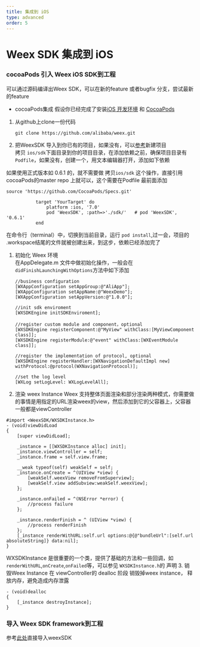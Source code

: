 ```yaml
---
title: 集成到 iOS
type: advanced
order: 5
---
```


# Weex SDK 集成到 iOS

### cocoaPods 引入 Weex iOS SDK到工程

可以通过源码编译出Weex SDK，可以在新的feature 或者bugfix 分支，尝试最新的feature
- cocoaPods集成
  假设你已经完成了安装[iOS 开发环境](https://developer.apple.com/library/ios/documentation/IDEs/Conceptual/AppStoreDistributionTutorial/Setup/Setup.html) 和 [CocoaPods](https://guides.cocoapods.org/using/getting-started.html)
1. 从github上clone一份代码    
   
   ```
   git clone https://github.com/alibaba/weex.git
   ```
2. 把WeexSDK 导入到你已有的项目，如果没有，可以[参考](https://developer.apple.com/library/ios/documentation/IDEs/Conceptual/AppStoreDistributionTutorial/Setup/Setup.html)新建项目  
   拷贝 `ios/sdk`下面目录到你的项目目录，在添加依赖之前，确保项目目录有`Podfile`，如果没有，创建一个，用文本编辑器打开，添加如下依赖

如果使用正式版本如 0.6.1 的，就不需要做  拷贝`ios/sdk` 这个操作，直接引用cocoaPods的master repo 上就可以，这个需要在Podfile 最前面添加

```
source 'https://github.com/CocoaPods/Specs.git'
```

```
           target 'YourTarget' do
               platform :ios, '7.0' 
               pod 'WeexSDK', :path=>'./sdk/'   # pod 'WeexSDK', '0.6.1'
           end
```

 在命令行（terminal）中，切换到当前目录，运行 `pod install`,过一会，项目的 .workspace结尾的文件就被创建出来，到这步，依赖已经添加完了
1. 初始化 Weex 环境  
   在AppDelegate.m 文件中做初始化操作，一般会在 `didFinishLaunchingWithOptions`方法中如下添加
   
   ```
   //business configuration
   [WXAppConfiguration setAppGroup:@"AliApp"];
   [WXAppConfiguration setAppName:@"WeexDemo"];
   [WXAppConfiguration setAppVersion:@"1.0.0"];
   
   //init sdk enviroment   
   [WXSDKEngine initSDKEnviroment];
   
   //register custom module and component，optional
   [WXSDKEngine registerComponent:@"MyView" withClass:[MyViewComponent class]];
   [WXSDKEngine registerModule:@"event" withClass:[WXEventModule class]];
   
   //register the implementation of protocol, optional
   [WXSDKEngine registerHandler:[WXNavigationDefaultImpl new] withProtocol:@protocol(WXNavigationProtocol)];
   
   //set the log level    
   [WXLog setLogLevel: WXLogLevelAll];
   ```
2.  渲染 weex Instance
   Weex 支持整体页面渲染和部分渲染两种模式，你需要做的事情是用指定的URL渲染weex的view，然后添加到它的父容器上，父容器一般都是viewController
   
   ```
   #import <WeexSDK/WXSDKInstance.h>
   - (void)viewDidLoad 
   {
       [super viewDidLoad];
   
       _instance = [[WXSDKInstance alloc] init];
       _instance.viewController = self;
       _instance.frame = self.view.frame; 
   
       __weak typeof(self) weakSelf = self;
       _instance.onCreate = ^(UIView *view) {
           [weakSelf.weexView removeFromSuperview];
           [weakSelf.view addSubview:weakSelf.weexView];
       };
   
       _instance.onFailed = ^(NSError *error) {
           //process failure
       };
   
       _instance.renderFinish = ^ (UIView *view) {
           //process renderFinish
       };
       [_instance renderWithURL:self.url options:@{@"bundleUrl":[self.url absoluteString]} data:nil];
   }
   ```
   
   WXSDKInstance 是很重要的一个类，提供了基础的方法和一些回调，如`renderWithURL`,`onCreate`,`onFailed`等，可以参见 `WXSDKInstance.h`的  声明
3.  销毁Weex Instance
   在 viewController的 dealloc 阶段 销毁掉weex instance， 释放内存，避免造成内存泄露
   
   ```
   - (void)dealloc
   {
       [_instance destroyInstance];
   }
   ```
   
### 导入 Weex SDK framework到工程

  参考[此处](https://open.taobao.com/doc2/detail?spm=a219a.7629140.0.0.tFddsV&&docType=1&articleId=104829)直接导入weexSDK
